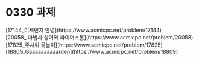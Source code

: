 <h1>0330 과제</h1>
[17144_미세먼지 안녕](https://www.acmicpc.net/problem/17144)
<br>
[20058_ 마법사 상어와 파이어스톰](https://www.acmicpc.net/problem/20058)   
<br>
[17825_주사위 윷놀이](https://www.acmicpc.net/problem/17825)   
<br>
[18809_Gaaaaaaaaaarden](https://www.acmicpc.net/problem/18809)   
